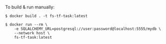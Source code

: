 To build & run manually:

```
$ docker build . -t fs-tf-task:latest

$ docker run --rm \
    -e SQLALCHEMY_URL=postgresql://user:password@localhost:5555/mydb \
    --network host \
    fs-tf-task:latest
```
